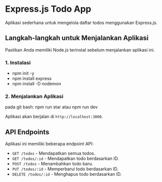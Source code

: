 # Express.js Todo App

Aplikasi sederhana untuk mengelola daftar todos menggunakan Express.js.

## Langkah-langkah untuk Menjalankan Aplikasi

Pastikan Anda memiliki Node.js terinstal sebelum menjalankan aplikasi ini.

### 1. Instalasi

- npm init -y
- npm install express
- npm install -D nodemon

### 2. Menjalankan Aplikasi
pada git bash:
npm run star atau npm run dev

Aplikasi akan berjalan di `http://localhost:3000`.

## API Endpoints

Aplikasi ini memiliki beberapa endpoint API:

- `GET /todos` - Mendapatkan semua todos.
- `GET /todos/:id` - Mendapatkan todo berdasarkan ID.
- `POST /todos` - Menambahkan todo baru.
- `PUT /todos/:id` - Memperbarui todo berdasarkan ID.
- `DELETE /todos/:id` - Menghapus todo berdasarkan ID.